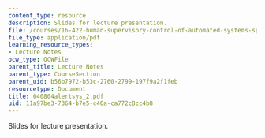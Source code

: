 ```yaml
---
content_type: resource
description: Slides for lecture presentation.
file: /courses/16-422-human-supervisory-control-of-automated-systems-spring-2004/11a97be37364b7e5c40aca772c8cc4b8_040804alertsys_2.pdf
file_type: application/pdf
learning_resource_types:
- Lecture Notes
ocw_type: OCWFile
parent_title: Lecture Notes
parent_type: CourseSection
parent_uid: b56b7972-b53c-2760-2799-197f9a2f1feb
resourcetype: Document
title: 040804alertsys_2.pdf
uid: 11a97be3-7364-b7e5-c40a-ca772c8cc4b8
---
```

Slides for lecture presentation.

